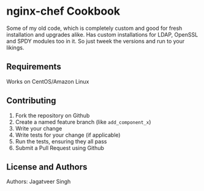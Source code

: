 nginx-chef Cookbook
=====================
Some of my old code, which is completely custom and good for fresh installation and upgrades alike. Has custom installations for LDAP, OpenSSL and SPDY modules too in it. So just tweek the versions and run to your likings.

Requirements
------------
Works on CentOS/Amazon Linux

Contributing
------------

1. Fork the repository on Github
2. Create a named feature branch (like `add_component_x`)
3. Write your change
4. Write tests for your change (if applicable)
5. Run the tests, ensuring they all pass
6. Submit a Pull Request using Github

License and Authors
-------------------
Authors: Jagatveer Singh
